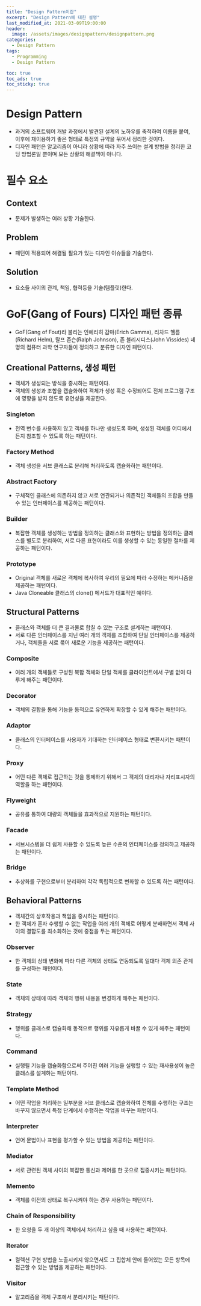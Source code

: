 ```yaml
---
title: "Design Pattern이란"
excerpt: "Design Pattern에 대한 설명"
last_modified_at: 2021-03-09T19:00:00
header:
  image: /assets/images/designpattern/designpattern.png
categories:
  - Design Pattern
tags:
  - Programming
  - Design Pattern

toc: true
toc_ads: true
toc_sticky: true
---
```

# Design Pattern
- 과거의 소프트웨어 개발 과정에서 발견된 설계의 노하우를 축적하여 이름을 붙여, 이후에 재이용하기 좋은 형태로 특정의 규약을 묶어서 정리한 것이다.
- 디자인 패턴은 알고리즘이 아니라 상황에 따라 자주 쓰이는 설계 방법을 정리한 코딩 방법론일 뿐이며 모든 상황의 해결책이 아니다.

# 필수 요소
## Context
- 문제가 발생하는 여러 상황 기술한다.
## Problem
- 패턴이 적용되어 해결될 필요가 있는 디자인 이슈들을 기술한다. 
## Solution
- 요소들 사이의 관계, 책임, 협력등을 기술(템플릿)한다.

# GoF(Gang of Fours) 디자인 패턴 종류
- GoF(Gang of Fout)라 불리는 인에리히 감마(Erich Gamma), 리차드 헬름(Richard Helm), 랄프 존슨(Ralph Johnson), 존 블리시디스(John Vissides) 네 명의 컴퓨터 과학 연구자들이 정의하고 분류한 디자인 패턴이다.

## Creational Patterns, 생성 패턴
- 객체가 생성되는 방식을 중시하는 패턴이다.
- 객체의 생성과 조합을 캡슐화하여 객체가 생성 혹은 수정되어도 전체 프로그램 구조에 영향을 받지 않도록 유연성을 제공한다.

### Singleton
- 전역 변수를 사용하지 않고 객체를 하나만 생성도록 하며, 생성된 객체를 어디에서든지 참조할 수 있도록 하는 패턴이다.
### Factory Method
- 객체 생성을 서브 클래스로 분리해 처리하도록 캡슐화하는 패턴이다.
### Abstract Factory
- 구체적인 클래스에 의존하지 않고 서로 연관되거나 의존적인 객체들의 조합을 만들 수 있는 인터페이스를 제공하는 패턴이다.
### Builder
- 복잡한 객체를 생성하는 방법을 정의하는 클래스와 표현하는 방법을 정의하는 클래스를 별도로 분리하여, 서로 다른 표현이라도 이를 생성할 수 있는 동일한 절차를 제공하는 패턴이다.
### Prototype
- Original 객체를 새로운 객체에 복사하여 우리의 필요에 따라 수정하는 메커니즘을 제공하는 패턴이다.
- Java Cloneable 클래스의 clone() 메서드가 대표적인 예이다.

## Structural Patterns
- 클래스와 객체를 더 큰 결과물로 합칠 수 있는 구조로 설계하는 패턴이다.
- 서로 다른 인터페이스를 지닌 여러 개의 객체를 조합하여 단일 인터페이스를 제공하거나, 객체들을 서로 묶어 새로운 기능을 제공하는 패턴이다.

### Composite
- 여러 개의 객체들로 구성된 복합 객체와 단일 객체를 클라이언트에서 구별 없이 다루게 해주는 패턴이다.
### Decorator
- 객체의 결합을 통해 기능을 동적으로 유연하게 확장할 수 있게 해주는 패턴이다.
### Adaptor
- 클래스의 인터페이스를 사용자가 기대하는 인터페이스 형태로 변환시키는 패턴이다.
### Proxy
- 어떤 다른 객체로 접근하는 것을 통제하기 위해서 그 객체의 대리자나 자리표시자의 역할을 하는 패턴이다.
### Flyweight
- 공유를 통하여 대량의 객체들을 효과적으로 지원하는 패턴이다.
### Facade
- 서브시스템을 더 쉽게 사용할 수 있도록 높은 수준의 인터페이스를 정의하고 제공하는 패턴이다.
### Bridge
- 추상화를 구현으로부터 분리하여 각각 독립적으로 변화할 수 있도록 하는 패턴이다.

## Behavioral Patterns
- 객체간의 상호작용과 책임을 중시하는 패턴이다.
- 한 객체가 혼자 수행할 수 없는 작업을 여러 개의 객체로 어떻게 분배하면서 객체 사이의 결합도를 최소화하는 것에 중점을 두는 패턴이다.

### Observer
- 한 객체의 상태 변화에 따라 다른 객체의 상태도 연동되도록 일대다 객체 의존 관계를 구성하는 패턴이다.
### State
- 객체의 상태에 따라 객체의 행위 내용을 변경하게 해주는 패턴이다.
### Strategy
- 행위를 클래스로 캡슐화해 동적으로 행위를 자유롭게 바꿀 수 있게 해주는 패턴이다.
### Command
- 실행될 기능을 캡슐화함으로써 주어진 여러 기능을 실행할 수 있는 재사용성이 높은 클래스를 설계하는 패턴이다.
### Template Method
- 어떤 작업을 처리하는 일부분을 서브 클래스로 캡슐화하여 전체를 수행하는 구조는 바꾸지 않으면서 특정 단계에서 수행하는 작업을 바꾸는 패턴이다.
### Interpreter
- 언어 문법이나 표현을 평가할 수 있는 방법을 제공하는 패턴이다.
### Mediator
- 서로 관련된 객체 사이의 복잡한 통신과 제어를 한 곳으로 집중시키는 패턴이다.
### Memento
- 객체를 이전의 상태로 복구시켜야 하는 경우 사용하는 패턴이다.
### Chain of Responsibility
- 한 요청을 두 개 이상의 객체에서 처리하고 싶을 때 사용하는 패턴이다.
### Iterator
- 컬렉션 구현 방법을 노출시키지 않으면서도 그 집합체 안에 들어있는 모든 항목에 접근할 수 있는 방법을 제공하는 패턴이다.
### Visitor
- 알고리즘을 객체 구조에서 분리시키는 패턴이다.